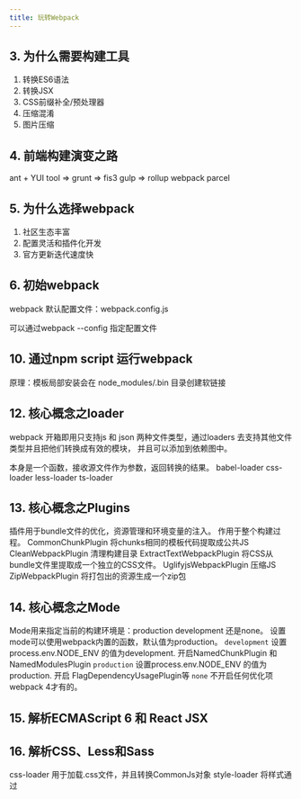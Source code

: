```yaml
---
title: 玩转Webpack
---
```


## 3. 为什么需要构建工具
1. 转换ES6语法
2. 转换JSX 
3. CSS前缀补全/预处理器
4. 压缩混淆
5. 图片压缩

## 4. 前端构建演变之路
ant + YUI tool => grunt => fis3 gulp => rollup webpack parcel

## 5. 为什么选择webpack
1. 社区生态丰富
2. 配置灵活和插件化开发
3. 官方更新迭代速度快

## 6. 初始webpack
webpack 默认配置文件：webpack.config.js

可以通过webpack --config 指定配置文件

## 10. 通过npm script 运行webpack
原理：模板局部安装会在 node_modules/.bin 目录创建软链接

## 12. 核心概念之loader
webpack 开箱即用只支持js 和 json 两种文件类型，通过loaders 去支持其他文件类型并且把他们转换成有效的模块，
并且可以添加到依赖图中。

本身是一个函数，接收源文件作为参数，返回转换的结果。
babel-loader  css-loader  less-loader ts-loader

## 13. 核心概念之Plugins
插件用于bundle文件的优化，资源管理和环境变量的注入。
作用于整个构建过程。
CommonChunkPlugin 将chunks相同的模板代码提取成公共JS
CleanWebpackPlugin 清理构建目录
ExtractTextWebpackPlugin 将CSS从bundle文件里提取成一个独立的CSS文件。
UglifyjsWebpackPlugin 压缩JS
ZipWebpackPlugin 将打包出的资源生成一个zip包

## 14. 核心概念之Mode
Mode用来指定当前的构建环境是：production development 还是none。
设置mode可以使用webpack内置的函数，默认值为production。
`development` 设置process.env.NODE_ENV 的值为development. 开启NamedChunkPlugin 和 NamedModulesPlugin
`production` 设置process.env.NODE_ENV 的值为production. 开启 FlagDependencyUsagePlugin等
`none` 不开启任何优化项
webpack 4才有的。

## 15. 解析ECMAScript 6 和 React JSX

## 16. 解析CSS、Less和Sass
css-loader 用于加载.css文件，并且转换CommonJs对象
style-loader 将样式通过<style>标签插入到head中

## 17. 解析图片和字体
file-loader 用于处理文件

## 18. webpack中的文件监听
文件监听是在发现源码发生变化时，自动重新构建出新的输出文件。

webpack 开启监听模式，有两种方式。
- 在启动webpack命令时，带上--watch参数
- 在配置webpack.config.js中设置watch: true

文件监听的原理
轮询判断文件的最后编辑时间是否发生变化。
某个文件发生了变化，并不会立刻告诉监听者，而是先缓存起来，等aggregateTimeout。
aggregate(总数的，总计的，聚合的)

配置：
```javascript
module.export  = {
  // 默认false, 即不开启
  watch: true,
  // 只有开启监听模式，watchOptions才有意义
  watchOptions: {
    // 默认为空，不监听的文件或者文件夹，支持正则匹配
    ignored: /node_modules/,
    // 监听到变化发生后会等300ms再去执行，默认300ms
    aggregateTimeout: 300,
    poll: 1000
  }
}
```

## 19. webpack中的热更新及原理分析
热更新 webpack-dev-server
wds 不刷新浏览器
wds 不输出文件，而是放在内存中
使用hotModuleReplacementPlugin插件
// 构建完自动打开浏览器
`"dev": "webpack-dev-server --open"`

另一个选择，使用webpack-dev-middleware
WDM将webpack输出的文件传输给服务器
适用于灵活的定制场景
**原理分析**
webpack Compile将JS编译成bundle
HMR Server将热更新的文件输出给HMR runtime
Bundle Server提供文件在浏览器的访问
HMR Runtime 会被注入到浏览器、更新文件的变化
bundle.js 构建输出的文件

## 20. 文件指纹策略 chunkhash、contenthash和hash
1. 什么是文件指纹
打包后输出的文件名的后缀
2. 文件指纹如何生成
`Hash`: 和整个项目的构建有关，只要项目文件有修改，整个项目构建的hash值就会更改
`Chunkhash`：和webpack打包的chunk有关，不同的entry会生成不同的chunkhash值
`Contenthash`: 根据文件内容来定义hash，文件内容不变，则content不变

1. js的文件指纹设置
设置output的filename，使用[chunkhash]
`filename: '[name][chunkHash:8].js'`

2. css的文件指纹设置
设置miniCssExtractPlugin的fileName, 使用[contenthash]
```json
"plugins": [
  new MiniCssExtractPlugin({
  fileName: [name][contenthash:8].css
})
]
```
3. 设置fileLoader的name, 使用[hash]
占位符名称  含义
[ext]   资源后缀名
[name]  文件名称
[path]  文件的相对路径
[folder]    文件所在的文件夹
[contenthash]   文件的内容hash, 默认是md5生成
[hash]  文件的内容hash, 默认是md5生成
[emoji] 一个随机的自带文件内容的emoji

## 21. HTML、CSS和JavaScript代码压缩 
1. JS文件的压缩
webpack4内置了uglifyjs-webpack-plugin
2. CSS文件的压缩
使用optimize-css-assets-webpack-plugin
同时使用cssnano
3. HTMl文件的压缩
修改html-webpack-plugin，设置压缩参数

## 22. 自动清理构建目录产物
当前的构建问题：
每次构建的时候不会清理目录，造成构建的输出目录output文件越来越多。
rm -rf ./dist && webpack // 不优雅

插件
使用clean-webpack-plugin
· 默认会删除output指定的输出目录